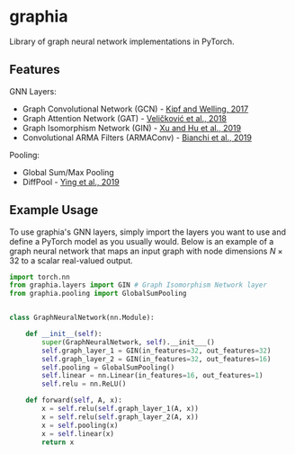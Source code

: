 # graphia
Library of graph neural network implementations in PyTorch.

## Features

GNN Layers:
- Graph Convolutional Network (GCN) - [Kipf and Welling, 2017](https://arxiv.org/abs/1609.02907)
- Graph Attention Network (GAT) - [Veličković et al., 2018](https://arxiv.org/abs/1710.10903)
- Graph Isomorphism Network (GIN) - [Xu and Hu et al., 2019](https://arxiv.org/abs/1810.00826)
- Convolutional ARMA Filters (ARMAConv) - [Bianchi et al., 2019](https://arxiv.org/abs/1901.01343)

Pooling:
- Global Sum/Max Pooling
- DiffPool - [Ying et al., 2019](https://arxiv.org/abs/1806.08804)

## Example Usage

To use graphia's GNN layers, simply import the layers you want to use and define a PyTorch model as you usually would. Below is an example of a graph neural network that maps an input graph with node dimensions $N \times 32$ to a scalar real-valued output.

```python
import torch.nn
from graphia.layers import GIN # Graph Isomorphism Network layer
from graphia.pooling import GlobalSumPooling


class GraphNeuralNetwork(nn.Module):

    def __init__(self):
        super(GraphNeuralNetwork, self).__init___()
        self.graph_layer_1 = GIN(in_features=32, out_features=32)
        self.graph_layer_2 = GIN(in_features=32, out_features=16)
        self.pooling = GlobalSumPooling()
        self.linear = nn.Linear(in_features=16, out_features=1)
        self.relu = nn.ReLU()

    def forward(self, A, x):
        x = self.relu(self.graph_layer_1(A, x))
        x = self.relu(self.graph_layer_2(A, x))
        x = self.pooling(x)
        x = self.linear(x)
        return x

```